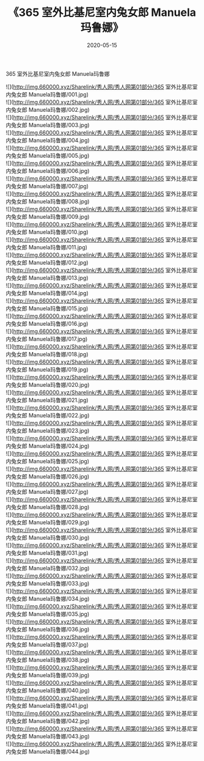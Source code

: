 ﻿---
layout: post
title:  《365 室外比基尼室内兔女郎 Manuela玛鲁娜》
date:   2020-05-15
img: http://img.660000.xyz/Sharelink/秀人网/秀人网第01部分/365 室外比基尼室内兔女郎 Manuela玛鲁娜/000.jpg
categories: [美女, 清纯, 唯美]
---

365 室外比基尼室内兔女郎 Manuela玛鲁娜

  ![](http://img.660000.xyz/Sharelink/秀人网/秀人网第01部分/365 室外比基尼室内兔女郎 Manuela玛鲁娜/001.jpg) <br> ![](http://img.660000.xyz/Sharelink/秀人网/秀人网第01部分/365 室外比基尼室内兔女郎 Manuela玛鲁娜/002.jpg) <br> ![](http://img.660000.xyz/Sharelink/秀人网/秀人网第01部分/365 室外比基尼室内兔女郎 Manuela玛鲁娜/003.jpg) <br> ![](http://img.660000.xyz/Sharelink/秀人网/秀人网第01部分/365 室外比基尼室内兔女郎 Manuela玛鲁娜/004.jpg) <br> ![](http://img.660000.xyz/Sharelink/秀人网/秀人网第01部分/365 室外比基尼室内兔女郎 Manuela玛鲁娜/005.jpg) <br> ![](http://img.660000.xyz/Sharelink/秀人网/秀人网第01部分/365 室外比基尼室内兔女郎 Manuela玛鲁娜/006.jpg) <br> ![](http://img.660000.xyz/Sharelink/秀人网/秀人网第01部分/365 室外比基尼室内兔女郎 Manuela玛鲁娜/007.jpg) <br> ![](http://img.660000.xyz/Sharelink/秀人网/秀人网第01部分/365 室外比基尼室内兔女郎 Manuela玛鲁娜/008.jpg) <br> ![](http://img.660000.xyz/Sharelink/秀人网/秀人网第01部分/365 室外比基尼室内兔女郎 Manuela玛鲁娜/009.jpg) <br> ![](http://img.660000.xyz/Sharelink/秀人网/秀人网第01部分/365 室外比基尼室内兔女郎 Manuela玛鲁娜/010.jpg) <br> ![](http://img.660000.xyz/Sharelink/秀人网/秀人网第01部分/365 室外比基尼室内兔女郎 Manuela玛鲁娜/011.jpg) <br> ![](http://img.660000.xyz/Sharelink/秀人网/秀人网第01部分/365 室外比基尼室内兔女郎 Manuela玛鲁娜/012.jpg) <br> ![](http://img.660000.xyz/Sharelink/秀人网/秀人网第01部分/365 室外比基尼室内兔女郎 Manuela玛鲁娜/013.jpg) <br> ![](http://img.660000.xyz/Sharelink/秀人网/秀人网第01部分/365 室外比基尼室内兔女郎 Manuela玛鲁娜/014.jpg) <br> ![](http://img.660000.xyz/Sharelink/秀人网/秀人网第01部分/365 室外比基尼室内兔女郎 Manuela玛鲁娜/015.jpg) <br> ![](http://img.660000.xyz/Sharelink/秀人网/秀人网第01部分/365 室外比基尼室内兔女郎 Manuela玛鲁娜/016.jpg) <br> ![](http://img.660000.xyz/Sharelink/秀人网/秀人网第01部分/365 室外比基尼室内兔女郎 Manuela玛鲁娜/017.jpg) <br> ![](http://img.660000.xyz/Sharelink/秀人网/秀人网第01部分/365 室外比基尼室内兔女郎 Manuela玛鲁娜/018.jpg) <br> ![](http://img.660000.xyz/Sharelink/秀人网/秀人网第01部分/365 室外比基尼室内兔女郎 Manuela玛鲁娜/019.jpg) <br> ![](http://img.660000.xyz/Sharelink/秀人网/秀人网第01部分/365 室外比基尼室内兔女郎 Manuela玛鲁娜/020.jpg) <br> ![](http://img.660000.xyz/Sharelink/秀人网/秀人网第01部分/365 室外比基尼室内兔女郎 Manuela玛鲁娜/021.jpg) <br> ![](http://img.660000.xyz/Sharelink/秀人网/秀人网第01部分/365 室外比基尼室内兔女郎 Manuela玛鲁娜/022.jpg) <br> ![](http://img.660000.xyz/Sharelink/秀人网/秀人网第01部分/365 室外比基尼室内兔女郎 Manuela玛鲁娜/023.jpg) <br> ![](http://img.660000.xyz/Sharelink/秀人网/秀人网第01部分/365 室外比基尼室内兔女郎 Manuela玛鲁娜/024.jpg) <br> ![](http://img.660000.xyz/Sharelink/秀人网/秀人网第01部分/365 室外比基尼室内兔女郎 Manuela玛鲁娜/025.jpg) <br> ![](http://img.660000.xyz/Sharelink/秀人网/秀人网第01部分/365 室外比基尼室内兔女郎 Manuela玛鲁娜/026.jpg) <br> ![](http://img.660000.xyz/Sharelink/秀人网/秀人网第01部分/365 室外比基尼室内兔女郎 Manuela玛鲁娜/027.jpg) <br> ![](http://img.660000.xyz/Sharelink/秀人网/秀人网第01部分/365 室外比基尼室内兔女郎 Manuela玛鲁娜/028.jpg) <br> ![](http://img.660000.xyz/Sharelink/秀人网/秀人网第01部分/365 室外比基尼室内兔女郎 Manuela玛鲁娜/029.jpg) <br> ![](http://img.660000.xyz/Sharelink/秀人网/秀人网第01部分/365 室外比基尼室内兔女郎 Manuela玛鲁娜/030.jpg) <br> ![](http://img.660000.xyz/Sharelink/秀人网/秀人网第01部分/365 室外比基尼室内兔女郎 Manuela玛鲁娜/031.jpg) <br> ![](http://img.660000.xyz/Sharelink/秀人网/秀人网第01部分/365 室外比基尼室内兔女郎 Manuela玛鲁娜/032.jpg) <br> ![](http://img.660000.xyz/Sharelink/秀人网/秀人网第01部分/365 室外比基尼室内兔女郎 Manuela玛鲁娜/033.jpg) <br> ![](http://img.660000.xyz/Sharelink/秀人网/秀人网第01部分/365 室外比基尼室内兔女郎 Manuela玛鲁娜/034.jpg) <br> ![](http://img.660000.xyz/Sharelink/秀人网/秀人网第01部分/365 室外比基尼室内兔女郎 Manuela玛鲁娜/035.jpg) <br> ![](http://img.660000.xyz/Sharelink/秀人网/秀人网第01部分/365 室外比基尼室内兔女郎 Manuela玛鲁娜/036.jpg) <br> ![](http://img.660000.xyz/Sharelink/秀人网/秀人网第01部分/365 室外比基尼室内兔女郎 Manuela玛鲁娜/037.jpg) <br> ![](http://img.660000.xyz/Sharelink/秀人网/秀人网第01部分/365 室外比基尼室内兔女郎 Manuela玛鲁娜/038.jpg) <br> ![](http://img.660000.xyz/Sharelink/秀人网/秀人网第01部分/365 室外比基尼室内兔女郎 Manuela玛鲁娜/039.jpg) <br> ![](http://img.660000.xyz/Sharelink/秀人网/秀人网第01部分/365 室外比基尼室内兔女郎 Manuela玛鲁娜/040.jpg) <br> ![](http://img.660000.xyz/Sharelink/秀人网/秀人网第01部分/365 室外比基尼室内兔女郎 Manuela玛鲁娜/041.jpg) <br> ![](http://img.660000.xyz/Sharelink/秀人网/秀人网第01部分/365 室外比基尼室内兔女郎 Manuela玛鲁娜/042.jpg) <br> ![](http://img.660000.xyz/Sharelink/秀人网/秀人网第01部分/365 室外比基尼室内兔女郎 Manuela玛鲁娜/043.jpg) <br> ![](http://img.660000.xyz/Sharelink/秀人网/秀人网第01部分/365 室外比基尼室内兔女郎 Manuela玛鲁娜/044.jpg) <br>